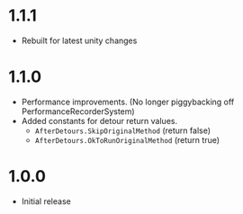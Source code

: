 # 1.1.1
- Rebuilt for latest unity changes

# 1.1.0
- Performance improvements. (No longer piggybacking off PerformanceRecorderSystem)
- Added constants for detour return values.
  - `AfterDetours.SkipOriginalMethod` (return false)
  - `AfterDetours.OkToRunOriginalMethod` (return true)

# 1.0.0
- Initial release